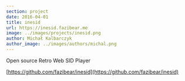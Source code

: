 ```yaml
---
section: project
date: 2016-04-01
title: inesid
url: https://inesid.fazibear.me
image: ../images/projects/inesid.png
author: Michał Kalbarczyk
author_image: ../images/authors/michal.png
---
```


Open source Retro Web SID Player

[https://github.com/fazibear/inesid](https://github.com/fazibear/inesid)
